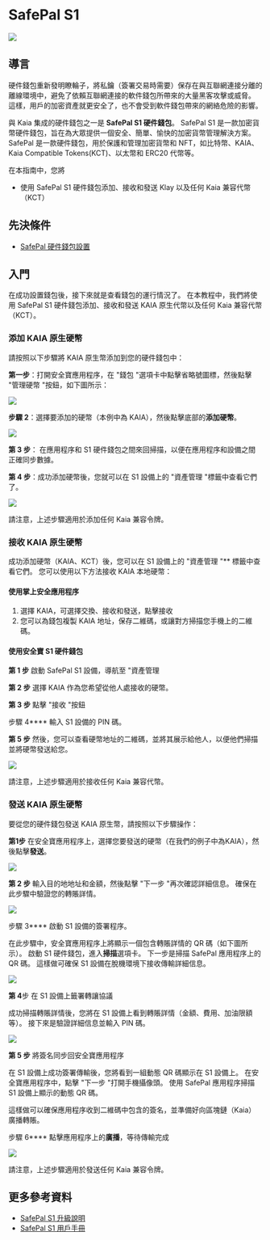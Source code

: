 # SafePal S1

![](/img/banners/kaia-safepal.png)

## 導言<a id="introduction"></a>

硬件錢包重新發明瞭輪子，將私鑰（簽署交易時需要）保存在與互聯網連接分離的離線環境中，避免了依賴互聯網連接的軟件錢包所帶來的大量黑客攻擊或威脅。 這樣，用戶的加密資產就更安全了，也不會受到軟件錢包帶來的網絡危險的影響。

與 Kaia 集成的硬件錢包之一是 **SafePal S1 硬件錢包**。 SafePal S1 是一款加密貨幣硬件錢包，旨在為大眾提供一個安全、簡單、愉快的加密貨幣管理解決方案。 SafePal 是一款硬件錢包，用於保護和管理加密貨幣和 NFT，如比特幣、KAIA、Kaia Compatible Tokens(KCT)、以太幣和 ERC20 代幣等。

在本指南中，您將

- 使用 SafePal S1 硬件錢包添加、接收和發送 Klay 以及任何 Kaia 兼容代幣（KCT）

## 先決條件<a id="prerequisites"></a>

- [SafePal 硬件錢包設置](https://safepalsupport.zendesk.com/hc/en-us/articles/360046051752)

## 入門<a id="getting-started"></a>

在成功設置錢包後，接下來就是查看錢包的運行情況了。 在本教程中，我們將使用 SafePal S1 硬件錢包添加、接收和發送 KAIA 原生代幣以及任何 Kaia 兼容代幣（KCT）。

### 添加 KAIA 原生硬幣<a id="adding-kaia-native-coin"></a>

請按照以下步驟將 KAIA 原生幣添加到您的硬件錢包中：

**第一步**：打開安全寶應用程序，在 "錢包 "選項卡中點擊省略號圖標，然後點擊 "管理硬幣 "按鈕，如下圖所示：

![](/img/build/tools/step1-add-klay.png)

**步驟 2**：選擇要添加的硬幣（本例中為 KAIA），然後點擊底部的**添加硬幣**。

![](/img/build/tools/step2-add-klay.png)

**第 3 步**：  在應用程序和 S1 硬件錢包之間來回掃描，以便在應用程序和設備之間正確同步數據。

**第 4 步**：成功添加硬幣後，您就可以在 S1 設備上的 "資產管理 "標籤中查看它們了。

![](/img/build/tools/step4-add-klay.png)

請注意，上述步驟適用於添加任何 Kaia 兼容令牌。

### 接收 KAIA 原生硬幣 <a id="receiving-kaia-native-coin"></a>

成功添加硬幣（KAIA、KCT）後，您可以在 S1 設備上的 "資產管理 "\*\* 標籤中查看它們。 您可以使用以下方法接收 KAIA 本地硬幣：

#### 使用掌上安全應用程序

1. 選擇 KAIA，可選擇交換、接收和發送，點擊接收
2. 您可以為錢包複製 KAIA 地址，保存二維碼，或讓對方掃描您手機上的二維碼。

#### 使用安全寶 S1 硬件錢包

**第 1 步** 啟動 SafePal S1 設備，導航至 "資產管理

**第 2 步** 選擇 KAIA 作為您希望從他人處接收的硬幣。

**第 3 步** 點擊 "接收 "按鈕

步驟 4\*\*\*\* 輸入 S1 設備的 PIN 碼。

**第 5 步** 然後，您可以查看硬幣地址的二維碼，並將其展示給他人，以便他們掃描並將硬幣發送給您。

![](/img/build/tools/sphw-rec-banner.png)

請注意，上述步驟適用於接收任何 Kaia 兼容代幣。

### 發送 KAIA 原生硬幣 <a id="sending-kaia-native-coin"></a>

要從您的硬件錢包發送 KAIA 原生幣，請按照以下步驟操作：

**第1步** 在安全寶應用程序上，選擇您要發送的硬幣（在我們的例子中為KAIA），然後點擊**發送**。

![](/img/build/tools/step1-send-klay.png)

**第 2 步** 輸入目的地地址和金額，然後點擊 "下一步 "再次確認詳細信息。 確保在此步驟中驗證您的轉賬詳情。

![](/img/build/tools/step2-send-klay.png)

步驟 3\*\*\*\* 啟動 S1 設備的簽署程序。

在此步驟中，安全寶應用程序上將顯示一個包含轉賬詳情的 QR 碼（如下圖所示）。 啟動 S1 硬件錢包，進入**掃描**選項卡。 下一步是掃描 SafePal 應用程序上的 QR 碼。 這樣做可確保 S1 設備在脫機環境下接收傳輸詳細信息。

![](/img/build/tools/step3-send-klay.png)

**第 4**步 在 S1 設備上籤署轉讓協議

成功掃描轉賬詳情後，您將在 S1 設備上看到轉賬詳情（金額、費用、加油限額等）。 接下來是驗證詳細信息並輸入 PIN 碼。

![](/img/build/tools/step4-send-klay.png)

**第 5 步** 將簽名同步回安全寶應用程序

在 S1 設備上成功簽署傳輸後，您將看到一組動態 QR 碼顯示在 S1 設備上。 在安全寶應用程序中，點擊 "下一步 "打開手機攝像頭。 使用 SafePal 應用程序掃描 S1 設備上顯示的動態 QR 碼。

這樣做可以確保應用程序收到二維碼中包含的簽名，並準備好向區塊鏈（Kaia）廣播轉賬。

步驟 6\*\*\*\* 點擊應用程序上的**廣播**，等待傳輸完成

![](/img/build/tools/step6-send-klay.png)

請注意，上述步驟適用於發送任何 Kaia 兼容令牌。

## 更多參考資料 <a id="further-references"></a>

- [SafePal S1 升級說明](https://www.safepal.com/en/upgrade/s1)
- [SafePal S1 用戶手冊](https://docs.safepal.io/safepal-hardware-wallet/user-manual)
